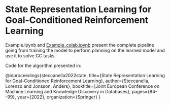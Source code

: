 # State Representation Learning for Goal-Conditioned Reinforcement Learning

Example.ipynb and [Example_colab.ipynb](https://colab.research.google.com/github/lorenzosteccanella/SRL/blob/main/Example_colab.ipynb)  present the complete pipeline going from training the model to perform planning on the learned model and use it to solve GC tasks.

Code for the algorithm presented in:

@inproceedings{steccanella2022state,
  title={State Representation Learning for Goal-Conditioned Reinforcement Learning},
  author={Steccanella, Lorenzo and Jonsson, Anders},
  booktitle={Joint European Conference on Machine Learning and Knowledge Discovery in Databases},
  pages={84--99},
  year={2022},
  organization={Springer}
}
